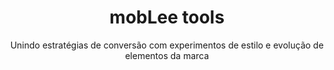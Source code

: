 ---
title: mobLee tools
subtitle: Unindo estratégias de conversão com experimentos de estilo e evolução de elementos da marca
excerpt: Ao mesmo tempo em que era necessário aumentar as conversões e sair da caixa de e-books e webinars, o projeto se tornou um espaço para experimentar e evoluir a marca da empresa como um primeiro passo para redesenhar o site institucional e o comportamento da marca como um todo.
challenges: aa
production: https://www.moblee.com.br/ferramentas/
layout: case.html
tags:
 - design
 - desenvolvimento
 - projeto
---